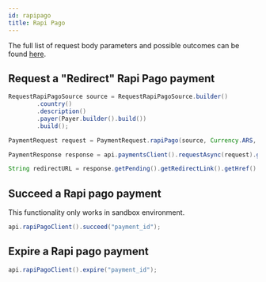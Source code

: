 ```yaml
---
id: rapipago
title: Rapi Pago
---
```


The full list of request body parameters and possible outcomes can be found [here](https://docs.checkout.com/payments/payment-methods/cash-and-atm-payment/rapipago).

## Request a "Redirect" Rapi Pago payment

```java
RequestRapiPagoSource source = RequestRapiPagoSource.builder()
        .country()
        .description()
        .payer(Payer.builder().build())
        .build();

PaymentRequest request = PaymentRequest.rapiPago(source, Currency.ARS, 10L);

PaymentResponse response = api.paymentsClient().requestAsync(request).get();

String redirectURL = response.getPending().getRedirectLink().getHref()
```

## Succeed a Rapi pago payment

This functionality only works in sandbox environment.

```java
api.rapiPagoClient().succeed("payment_id");
```

## Expire a Rapi pago payment

```java
api.rapiPagoClient().expire("payment_id");
```
